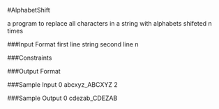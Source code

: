 ﻿#AlphabetShift

a program to replace all characters in a string with alphabets shifeted n times

###Input Format
first line string
second line n

###Constraints

###Output Format


###Sample Input 0
abcxyz_ABCXYZ
2

###Sample Output 0
cdezab_CDEZAB